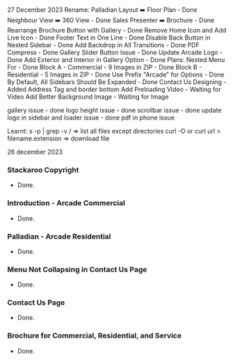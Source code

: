 27 December 2023
Rename:
Palladian Layout ➡️ Floor Plan - Done
Neighbour View ➡️ 360 View - Done
Sales Presenter ➡️ Brochure - Done
Rearrange Brochure Button with Gallery - Done
Remove Home Icon and Add Live Icon - Done
Footer Text in One Line - Done
Disable Back Button in Nested Sidebar - Done
Add Backdrop in All Transitions - Done
PDF Compress - Done
Gallery Slider Button Issue - Done
Update Arcade Logo - Done
Add Exterior and Interior in Gallery Option - Done
Plans: Nested Menu For - Done
Block A - Commercial - 9 Images in ZIP - Done
Block B - Residential - 5 Images in ZIP - Done
Use Prefix "Arcade" for Options - Done
By Default, All Sidebars Should Be Expanded - Done
Contact Us Designing - Added Address Tag and border bottom
Add Preloading Video - Waiting for Video
Add Better Background Image - Waiting for Image


gallery issue - done
logo height issue - done
scrollbar issue - done
update logo in sidebar and loader issue - done
pdf in phone issue



Learnt:
s -p | grep -v /   => list all files except directories
curl -O or curl url > filename.extension => download file





26 december 2023

### Stackaroo Copyright
- Done.

### Introduction - Arcade Commercial
- Done.

### Palladian - Arcade Residential
- Done.

### Menu Not Collapsing in Contact Us Page
- Done.

### Contact Us Page
- Done.

### Brochure for Commercial, Residential, and Service
- Done.
